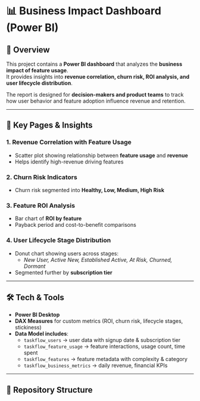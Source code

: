 # 📊 Business Impact Dashboard (Power BI)

## 📌 Overview
This project contains a **Power BI dashboard** that analyzes the **business impact of feature usage**.  
It provides insights into **revenue correlation, churn risk, ROI analysis, and user lifecycle distribution**.  

The report is designed for **decision-makers and product teams** to track how user behavior and feature adoption influence revenue and retention.  

---

## 🔑 Key Pages & Insights

### 1. Revenue Correlation with Feature Usage
- Scatter plot showing relationship between **feature usage** and **revenue**  
- Helps identify high-revenue driving features  

### 2. Churn Risk Indicators 
- Churn risk segmented into **Healthy, Low, Medium, High Risk**  

### 3. Feature ROI Analysis
- Bar chart of **ROI by feature**  
- Payback period and cost-to-benefit comparisons  

### 4. User Lifecycle Stage Distribution
- Donut chart showing users across stages:  
  - *New User, Active New, Established Active, At Risk, Churned, Dormant*  
- Segmented further by **subscription tier**  

---

## 🛠️ Tech & Tools
- **Power BI Desktop**  
- **DAX Measures** for custom metrics (ROI, churn risk, lifecycle stages, stickiness)  
- **Data Model includes**:  
  - `taskflow_users` → user data with signup date & subscription tier  
  - `taskflow_feature_usage` → feature interactions, usage count, time spent  
  - `taskflow_features` → feature metadata with complexity & category  
  - `taskflow_business_metrics` → daily revenue, financial KPIs  

---

## 📂 Repository Structure
